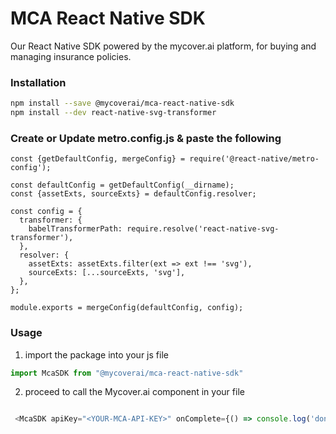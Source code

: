 # MCA React Native SDK

Our React Native SDK powered by the mycover.ai platform, for buying and managing insurance policies.

### Installation

```bash 
npm install --save @mycoverai/mca-react-native-sdk
npm install --dev react-native-svg-transformer
```

### Create or Update metro.config.js & paste the following

``` 
const {getDefaultConfig, mergeConfig} = require('@react-native/metro-config');

const defaultConfig = getDefaultConfig(__dirname);
const {assetExts, sourceExts} = defaultConfig.resolver;

const config = {
  transformer: {
    babelTransformerPath: require.resolve('react-native-svg-transformer'),
  },
  resolver: {
    assetExts: assetExts.filter(ext => ext !== 'svg'),
    sourceExts: [...sourceExts, 'svg'],
  },
};

module.exports = mergeConfig(defaultConfig, config);

```

### Usage

1. import the package into your js file

```javascript
import McaSDK from "@mycoverai/mca-react-native-sdk"
```

2. proceed to call the Mycover.ai component in your file

```javascript

 <McaSDK apiKey="<YOUR-MCA-API-KEY>" onComplete={() => console.log('done')} />
```
